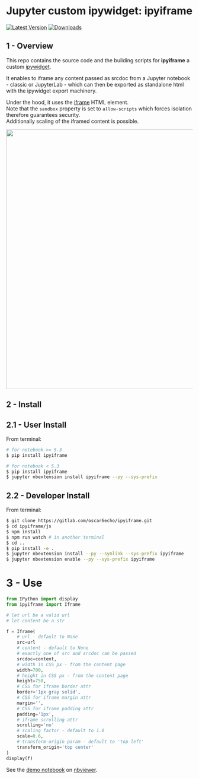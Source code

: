 # Jupyter custom ipywidget: **ipyiframe**

[![Latest Version](https://img.shields.io/pypi/v/ipyiframe.svg)](https://pypi.python.org/pypi/ipyiframe/)
[![Downloads](https://img.shields.io/pypi/dm/ipyiframe.svg)](https://pypi.python.org/pypi/ipyiframe/)

## 1 - Overview

This repo contains the source code and the building scripts for **ipyiframe** a custom [ipywidget](https://ipywidgets.readthedocs.io/en/stable/).

It enables to iframe any content passed as srcdoc from a Jupyter notebook - classic or JupyterLab - which can then be exported as standalone html with the ipywidget export machinery.

Under the hood, it uses the [iframe](https://developer.mozilla.org/en-US/docs/Web/HTML/Element/iframe) HTML element.  
Note that the `sandbox` property is set to `allow-scripts` which forces isolation therefore guarantees security.  
Additionally scaling of the iframed content is possible.

<div style="display:block; margin: 0 auto; text-align:center">
<img src="img/demo-ipyiframe.gif" width="700">
</div>

## 2 - Install

## 2.1 - User Install

From terminal:

```bash
# for notebook >= 5.3
$ pip install ipyiframe

# for notebook < 5.3
$ pip install ipyiframe
$ jupyter nbextension install ipyiframe --py --sys-prefix
```

## 2.2 - Developer Install

From terminal:

```bash
$ git clone https://gitlab.com/oscar6echo/ipyiframe.git
$ cd ipyiframe/js
$ npm install
$ npm run watch # in another terminal
$ cd ..
$ pip install -e .
$ jupyter nbextension install --py --symlink --sys-prefix ipyiframe
$ jupyter nbextension enable --py --sys-prefix ipyiframe
```

# 3 - Use

```python
from IPython import display
from ipyiframe import Iframe

# let url be a valid url
# let content be a str

f = Iframe(
    # url - default to None
    src=url
    # content - default to None
    # exactly one of src and srcdoc can be passed
    srcdoc=content,
    # width in CSS px - from the content page
    width=700,
    # height in CSS px - from the content page
    height=750,
    # CSS for iframe border attr
    border='1px gray solid',
    # CSS for iframe margin attr
    margin='',
    # CSS for iframe padding attr
    padding='1px',
    # iframe scrolling attr
    scrolling='no'
    # scaling factor - default to 1.0
    scale=0.6,
    # transform-origin param - default to 'top left'
    transform_origin='top center'
)
display(f)
```

See the [demo notebook](https://nbviewer.jupyter.org/urls/gitlab.com/oscar6echo/ipyiframe/raw/master/notebooks/demo-ipyiframe.ipynb) on [nbviewer](https://nbviewer.jupyter.org/).
